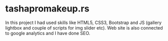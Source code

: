 # tashapromakeup.rs
In this project I had used skills like HTML5, CSS3, Bootstrap and JS (gallery lightbox and couple of scripts for img slider etc). Web site is also connected to google analytics and I have done SEO.
